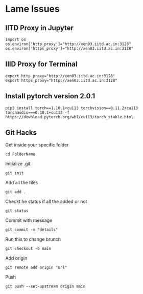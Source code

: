 # Lame Issues


## IITD Proxy in Jupyter
```
import os
os.environ['http_proxy']="http://xen03.iitd.ac.in:3128"
os.environ['https_proxy']="http://xen03.iitd.ac.in:3128"
```

## IIID Proxy for Terminal
```
export http_proxy="http://xen03.iitd.ac.in:3128"
export https_proxy="http://xen03.iitd.ac.in:3128"
```

## Install pytorch version 2.0.1
```
pip3 install torch==1.10.1+cu113 torchvision==0.11.2+cu113 torchaudio===0.10.1+cu113 -f https://download.pytorch.org/whl/cu113/torch_stable.html
```

## Git Hacks
Get inside your specific folder
```
cd FolderName
```
Initialize .git
```
git init
```
Add all the files
```
git add .
```
Checkt he status if all the added or not
```
git status
```
Commit with message
```
git commit -m "details"
```
Run this to change brunch
```
git checkout -b main
```
Add origin
```
git remote add origin "url"
```
Push
```
git push --set-upstream origin main
```
